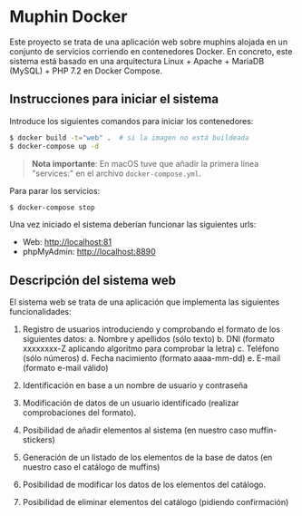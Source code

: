 # Muphin Docker

Este proyecto se trata de una aplicación web sobre muphins alojada en un
conjunto de servicios corriendo en contenedores Docker. En concreto, este
sistema está basado en una arquitectura Linux + Apache + MariaDB (MySQL) + PHP 7.2 en Docker Compose. 

## Instrucciones para iniciar el sistema

Introduce los siguientes comandos para iniciar los contenedores:
```bash
$ docker build -t="web" .  # si la imagen no está buildeada
$ docker-compose up -d
```

> **Nota importante**: En macOS tuve que añadir la primera línea "services:" en el
> archivo `docker-compose.yml`.

Para parar los servicios:
```bash
$ docker-compose stop
```

Una vez iniciado el sistema deberían funcionar las siguientes urls:
- Web: [http://localhost:81](http://localhost:81)
- phpMyAdmin: [http://localhost:8890](http://localhost:8890)

## Descripción del sistema web 

El sistema web se trata de una aplicación que implementa las siguientes
funcionalidades:

1. Registro de usuarios introduciendo y comprobando el formato de los
   siguientes datos:
    a. Nombre y apellidos (sólo texto) 
    b. DNI (formato xxxxxxxx-Z aplicando algoritmo para comprobar la letra)
    c. Teléfono (sólo números)
    d. Fecha nacimiento (formato aaaa-mm-dd)
    e. E-mail (formato e-mail válido)

2. Identificación en base a un nombre de usuario y contraseña

3. Modificación de datos de un usuario identificado (realizar comprobaciones
   del formato).

4. Posibilidad de añadir elementos al sistema (en nuestro caso muffin-stickers)

5. Generación de un listado de los elementos de la base de datos (en nuestro
   caso el catálogo de muffins)

6. Posibilidad de modificar los datos de los elementos del catálogo.

7. Posibilidad de eliminar elementos del catálogo (pidiendo confirmación)
